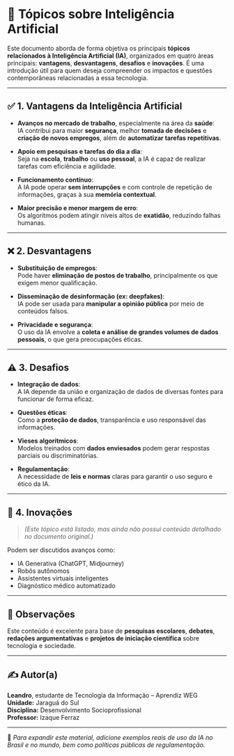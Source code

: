 # 🤖 Tópicos sobre Inteligência Artificial

Este documento aborda de forma objetiva os principais **tópicos relacionados à Inteligência Artificial (IA)**, organizados em quatro áreas principais: **vantagens**, **desvantagens**, **desafios** e **inovações**. É uma introdução útil para quem deseja compreender os impactos e questões contemporâneas relacionadas a essa tecnologia.

---

## ✅ 1. Vantagens da Inteligência Artificial

- **Avanços no mercado de trabalho**, especialmente na área da **saúde**:  
  IA contribui para maior **segurança**, melhor **tomada de decisões** e **criação de novos empregos**, além de **automatizar tarefas repetitivas**.

- **Apoio em pesquisas e tarefas do dia a dia**:  
  Seja na **escola**, **trabalho** ou **uso pessoal**, a IA é capaz de realizar tarefas com eficiência e agilidade.

- **Funcionamento contínuo**:  
  A IA pode operar **sem interrupções** e com controle de repetição de informações, graças à sua **memória contextual**.

- **Maior precisão e menor margem de erro**:  
  Os algoritmos podem atingir níveis altos de **exatidão**, reduzindo falhas humanas.

---

## ❌ 2. Desvantagens

- **Substituição de empregos**:  
  Pode haver **eliminação de postos de trabalho**, principalmente os que exigem menor qualificação.

- **Disseminação de desinformação (ex: deepfakes)**:  
  IA pode ser usada para **manipular a opinião pública** por meio de conteúdos falsos.

- **Privacidade e segurança**:  
  O uso da IA envolve a **coleta e análise de grandes volumes de dados pessoais**, o que gera preocupações éticas.

---

## ⚠️ 3. Desafios

- **Integração de dados**:  
  A IA depende da união e organização de dados de diversas fontes para funcionar de forma eficaz.

- **Questões éticas**:  
  Como a **proteção de dados**, transparência e uso responsável das informações.

- **Vieses algorítmicos**:  
  Modelos treinados com **dados enviesados** podem gerar respostas parciais ou discriminatórias.

- **Regulamentação**:  
  A necessidade de **leis e normas** claras para garantir o uso seguro e ético da IA.

---

## 🚀 4. Inovações

> *(Este tópico está listado, mas ainda não possui conteúdo detalhado no documento original.)*

Podem ser discutidos avanços como:
- IA Generativa (ChatGPT, Midjourney)
- Robôs autônomos
- Assistentes virtuais inteligentes
- Diagnóstico médico automatizado

---

## 📎 Observações

Este conteúdo é excelente para base de **pesquisas escolares**, **debates**, **redações argumentativas** e **projetos de iniciação científica** sobre tecnologia e sociedade.

---

## ✍️ Autor(a)

**Leandro**, estudante de Tecnologia da Informação – Aprendiz WEG  
**Unidade:** Jaraguá do Sul  
**Disciplina:** Desenvolvimento Socioprofissional  
**Professor:** Izaque Ferraz

---

📌 *Para expandir este material, adicione exemplos reais de uso da IA no Brasil e no mundo, bem como políticas públicas de regulamentação.*
